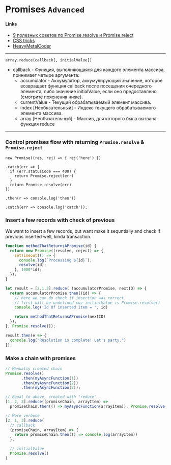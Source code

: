 # Promises `Advanced`
#### Links
* [9 полезных советов по Promise.resolve и Promise.reject](https://proglib.io/p/9-js-promise-advice/)
* [CSS tricks](https://css-tricks.com/why-using-reduce-to-sequentially-resolve-promises-works/)
* [HeavyMetalCoder](https://www.heavymetalcoder.com/make-array-foreach-synchronous-even-with-an-asynchronous-body/)

--- 

`array.reduce(callback[, initialValue])`
* callback - Функция, выполняющаяся для каждого элемента массива, принимает четыре аргумента:
   + accumulator - Аккумулятор, аккумулирующий значение, которое возвращает функция callback после посещения очередного элемента, либо значение initialValue, если оно предоставлено (смотрите пояснения ниже).
   + currentValue - Текущий обрабатываемый элемент массива.
   + index [Необязательный] - Индекс текущего обрабатываемого элемента массива.
   + array [Необязательный] - Массив, для которого была вызвана функция reduce

---

### Control promises flow with returning `Promise.resolve` & `Promise.reject`
```
new Promise((res, rej) => { rej('here') })

.catch(err => {
  if (err.statusCode === 400) {
    return Promise.reject(err)
  }
  return Promise.resolve(err)
})

.then(r => console.log('then'))

.catch(err => console.log('catch'));
```

### Insert a few records with check of previous
We want to insert a few records, but want make it sequntially and check if previous inserted well, kinda transaction.
```js
function methodThatReturnsAPromise(id) {
  return new Promise((resolve, reject) => {
    setTimeout(() => {
      console.log(`Processing ${id}`);
      resolve(id);
    }, 1000*id);
  });
}

let result = [2,1,3].reduce( (accumulatorPromise, nextID) => {
  return accumulatorPromise.then((id) => {
    // here we can do check if insertion was correct
    // first will be undefined cuz initialValue is Promise.resolve()
    console.log('Id Of inserted item = ', id)

    return methodThatReturnsAPromise(nextID)
  });
}, Promise.resolve());

result.then(e => {
  console.log("Resolution is complete! Let's party.")
});

```


### Make a chain with promises
```js
// Manually created chain 
Promise.resolve()
       .then(myAsyncFunction(1))
       .then(myAsyncFunction(2))
       .then(myAsyncFunction(3));
```

```js
// Equal to above, created with "reduce"       
[1, 2, 3].reduce((promiseChain, arrayItem) =>
  promiseChain.then(() => myAsyncFunction(arrayItem)), Promise.resolve());
```

```js
// More verbose
[2, 1, 3].reduce(
  // callback
  (promiseChain, arrayItem) => {
    return promiseChain.then(() => console.log(arrayItem))
  },

  // initialValue
  Promise.resolve()
)
```
